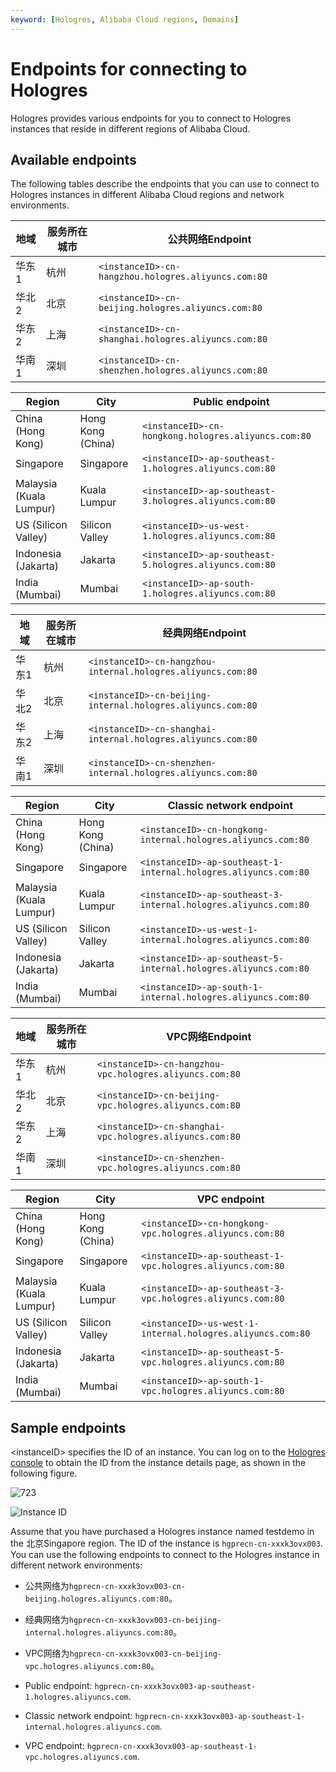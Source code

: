 ```yaml
---
keyword: [Hologres, Alibaba Cloud regions, Domains]
---
```


# Endpoints for connecting to Hologres

Hologres provides various endpoints for you to connect to Hologres instances that reside in different regions of Alibaba Cloud.

## Available endpoints

The following tables describe the endpoints that you can use to connect to Hologres instances in different Alibaba Cloud regions and network environments.

|地域|服务所在城市|公共网络Endpoint|
|--|------|------------|
|华东1|杭州|`<instanceID>-cn-hangzhou.hologres.aliyuncs.com:80`|
|华北2|北京|`<instanceID>-cn-beijing.hologres.aliyuncs.com:80`|
|华东2|上海|`<instanceID>-cn-shanghai.hologres.aliyuncs.com:80`|
|华南1|深圳|`<instanceID>-cn-shenzhen.hologres.aliyuncs.com:80`|

|Region|City|Public endpoint|
|------|----|---------------|
|China \(Hong Kong\)|Hong Kong \(China\)|`<instanceID>-cn-hongkong.hologres.aliyuncs.com:80`|
|Singapore|Singapore|`<instanceID>-ap-southeast-1.hologres.aliyuncs.com:80`|
|Malaysia \(Kuala Lumpur\)|Kuala Lumpur|`<instanceID>-ap-southeast-3.hologres.aliyuncs.com:80`|
|US \(Silicon Valley\)|Silicon Valley|`<instanceID>-us-west-1.hologres.aliyuncs.com:80`|
|Indonesia \(Jakarta\)|Jakarta|`<instanceID>-ap-southeast-5.hologres.aliyuncs.com:80`|
|India \(Mumbai\)|Mumbai|`<instanceID>-ap-south-1.hologres.aliyuncs.com:80`|

|地域|服务所在城市|经典网络Endpoint|
|--|------|------------|
|华东1|杭州|`<instanceID>-cn-hangzhou-internal.hologres.aliyuncs.com:80`|
|华北2|北京|`<instanceID>-cn-beijing-internal.hologres.aliyuncs.com:80`|
|华东2|上海|`<instanceID>-cn-shanghai-internal.hologres.aliyuncs.com:80`|
|华南1|深圳|`<instanceID>-cn-shenzhen-internal.hologres.aliyuncs.com:80`|

|Region|City|Classic network endpoint|
|------|----|------------------------|
|China \(Hong Kong\)|Hong Kong \(China\)|`<instanceID>-cn-hongkong-internal.hologres.aliyuncs.com:80`|
|Singapore|Singapore|`<instanceID>-ap-southeast-1-internal.hologres.aliyuncs.com:80`|
|Malaysia \(Kuala Lumpur\)|Kuala Lumpur|`<instanceID>-ap-southeast-3-internal.hologres.aliyuncs.com:80`|
|US \(Silicon Valley\)|Silicon Valley|`<instanceID>-us-west-1-internal.hologres.aliyuncs.com:80`|
|Indonesia \(Jakarta\)|Jakarta|`<instanceID>-ap-southeast-5-internal.hologres.aliyuncs.com:80`|
|India \(Mumbai\)|Mumbai|`<instanceID>-ap-south-1-internal.hologres.aliyuncs.com:80`|

|地域|服务所在城市|VPC网络Endpoint|
|--|------|-------------|
|华东1|杭州|`<instanceID>-cn-hangzhou-vpc.hologres.aliyuncs.com:80`|
|华北2|北京|`<instanceID>-cn-beijing-vpc.hologres.aliyuncs.com:80`|
|华东2|上海|`<instanceID>-cn-shanghai-vpc.hologres.aliyuncs.com:80`|
|华南1|深圳|`<instanceID>-cn-shenzhen-vpc.hologres.aliyuncs.com:80`|

|Region|City|VPC endpoint|
|------|----|------------|
|China \(Hong Kong\)|Hong Kong \(China\)|`<instanceID>-cn-hongkong-vpc.hologres.aliyuncs.com:80`|
|Singapore|Singapore|`<instanceID>-ap-southeast-1-vpc.hologres.aliyuncs.com:80`|
|Malaysia \(Kuala Lumpur\)|Kuala Lumpur|`<instanceID>-ap-southeast-3-vpc.hologres.aliyuncs.com:80`|
|US \(Silicon Valley\)|Silicon Valley|`<instanceID>-us-west-1-internal.hologres.aliyuncs.com:80`|
|Indonesia \(Jakarta\)|Jakarta|`<instanceID>-ap-southeast-5-vpc.hologres.aliyuncs.com:80`|
|India \(Mumbai\)|Mumbai|`<instanceID>-ap-south-1-vpc.hologres.aliyuncs.com:80`|

## Sample endpoints

<instanceID\> specifies the ID of an instance. You can log on to the [Hologres console](https://hologram.console.aliyun.com/#/instance) to obtain the ID from the instance details page, as shown in the following figure.

![723](https://static-aliyun-doc.oss-accelerate.aliyuncs.com/assets/img/en-US/5167966951/p95236.png)

![Instance ID](https://static-aliyun-doc.oss-accelerate.aliyuncs.com/assets/img/en-US/4376085161/p239946.png)

Assume that you have purchased a Hologres instance named testdemo in the 北京Singapore region. The ID of the instance is `hgprecn-cn-xxxk3ovx003`. You can use the following endpoints to connect to the Hologres instance in different network environments:

-   公共网络为`hgprecn-cn-xxxk3ovx003-cn-beijing.hologres.aliyuncs.com:80`。
-   经典网络为`hgprecn-cn-xxxk3ovx003-cn-beijing-internal.hologres.aliyuncs.com:80`。
-   VPC网络为`hgprecn-cn-xxxk3ovx003-cn-beijing-vpc.hologres.aliyuncs.com:80`。

-   Public endpoint: `hgprecn-cn-xxxk3ovx003-ap-southeast-1.hologres.aliyuncs.com`.
-   Classic network endpoint: `hgprecn-cn-xxxk3ovx003-ap-southeast-1-internal.hologres.aliyuncs.com`.
-   VPC endpoint: `hgprecn-cn-xxxk3ovx003-ap-southeast-1-vpc.hologres.aliyuncs.com`.

